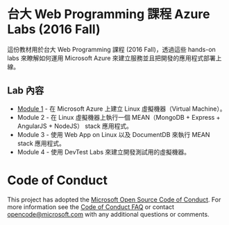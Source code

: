 # 台大 Web Programming 課程 Azure Labs (2016 Fall)

這份教材用於台大 Web Programming 課程 (2016 Fall)，透過這些 hands-on labs 來瞭解如何運用 Microsoft Azure 來建立服務並且把開發的應用程式部署上線。

## Lab 內容

  * [Module 1](Module1/README.md) - 在 Microsoft Azure 上建立 Linux 虛擬機器（Virtual Machine）。
  * Module 2 - 在 Linux 虛擬機器上執行一個 MEAN（MongoDB + Express + AngularJS + NodeJS） stack 應用程式。
  * Module 3 - 使用 Web App on Linux 以及 DocumentDB 來執行 MEAN stack 應用程式。
  * Module 4 - 使用 DevTest Labs 來建立開發測試用的虛擬機器。

# Code of Conduct
This project has adopted the [Microsoft Open Source Code of Conduct](https://opensource.microsoft.com/codeofconduct/). For more information see the [Code of Conduct FAQ](https://opensource.microsoft.com/codeofconduct/faq/) or contact [opencode@microsoft.com](mailto:opencode@microsoft.com) with any additional questions or comments.